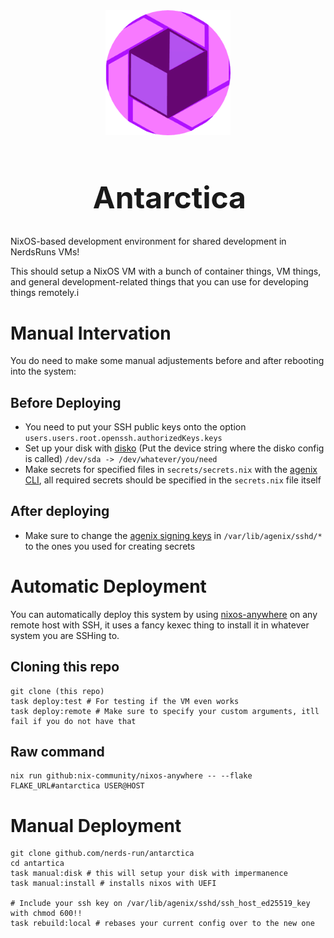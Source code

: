 <div align="center">
    <img src="./assets/antarctica_logo_temp.png" alt="antarctica logo" width="200rem"/>
    <h1 style="font-size: 48px; margin-left: 0.1em; text-align: center;">Antarctica</h1>
</div>

NixOS-based development environment for shared development in NerdsRuns VMs!

This should setup a NixOS VM with a bunch of container things, VM things, and general development-related things that you can use for developing things remotely.i

# Manual Intervation

You do need to make some manual adjustements before and after rebooting into the system:

## Before Deploying

- You need to put your SSH public keys onto the option `users.users.root.openssh.authorizedKeys.keys`
- Set up your disk with [disko](https://github.com/nix-community/disko) (Put the device string where the disko config is called) `/dev/sda -> /dev/whatever/you/need`
- Make secrets for specified files in `secrets/secrets.nix` with the [agenix CLI](https://github.com/ryantm/agenix?tab=readme-ov-file#agenix-cli-reference), all required secrets should be specified in the `secrets.nix` file itself

## After deploying

- Make sure to change the [agenix signing keys](https://github.com/ryantm/agenix?tab=readme-ov-file#age-module-reference) in `/var/lib/agenix/sshd/*` to the ones you used for creating secrets

# Automatic Deployment

You can automatically deploy this system by using [nixos-anywhere](https://github.com/nix-community/nixos-anywhere) on any remote host with SSH, it uses a fancy kexec thing to install it in whatever system you are SSHing to.

## Cloning this repo

```shell
git clone (this repo)
task deploy:test # For testing if the VM even works
task deploy:remote # Make sure to specify your custom arguments, itll fail if you do not have that
```

## Raw command

```shell
nix run github:nix-community/nixos-anywhere -- --flake FLAKE_URL#antarctica USER@HOST
```

# Manual Deployment

```shell
git clone github.com/nerds-run/antarctica
cd antartica
task manual:disk # this will setup your disk with impermanence 
task manual:install # installs nixos with UEFI

# Include your ssh key on /var/lib/agenix/sshd/ssh_host_ed25519_key with chmod 600!!
task rebuild:local # rebases your current config over to the new one
```
